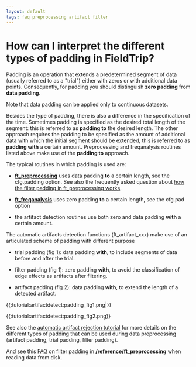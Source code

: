 ```yaml
---
layout: default
tags: faq preprocessing artifact filter
---
```


# How can I interpret the different types of padding in FieldTrip? 

Padding is an operation that extends a predetermined segment of data (usually referred to as a "trial") either with zeros or with additional data points. Consequently, for padding you should distinguish **zero padding** from **data padding**.

Note that data padding can be applied only to continuous datasets.

Besides the type of padding, there is also a difference in the specification of the time. Sometimes padding is specified as the desired total length of the segment: this is referred to as **padding to** the desired length.  The other approach requires the padding to be specified as the amount of additional data with which the initial segment should be extended, this is referred to as **padding with** a certain amount. Preprocessing and freqanalysis routines listed above make use of the **padding to** approach.

The typical routines in which padding is used are: 

*  **[ft_preprocessing](/reference/ft_preprocessing)** uses data padding **to** a certain length, see the cfg.padding option. See also the frequently asked question about [how the filter padding in ft_preprocessing works](/faq/how_does_the_filter_padding_in_preprocessing_work).

*  **[ft_freqanalysis](/reference/ft_freqanalysis)** uses zero padding **to** a certain length, see the cfg.pad option

*  the artifact detection routines use both zero and data padding **with** a certain amount.


The automatic artifacts detection functions (ft_artifact_xxx) make use of an articulated scheme of padding with different purpose

*  trial padding (fig 1): data padding **with**, to include segments of data before and after the trial.

*  filter padding (fig 1): zero padding **with**, to avoid the classification of edge effects as artifacts after filtering.

*  artifact padding (fig 2): data padding **with**, to extend the length of a detected artifact.


{{:tutorial:artifactdetect:padding_fig1.png|}}

{{:tutorial:artifactdetect:padding_fig2.png}}

See also the [automatic artifact rejection tutorial](http://fieldtrip.fcdonders.nl/tutorial/automatic_artifact_rejection) for more details on the different types of padding that can be used during data preprocessing (artifact padding, trial padding, filter padding). 

And see this [FAQ](/faq/how_does_the_filter_padding_in_preprocessing_work) on filter padding in **[/reference/ft_preprocessing](/reference/ft_preprocessing)** when reading data from disk. 
